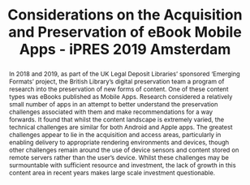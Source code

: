 ---
abstract: In 2018 and 2019, as part of the UK Legal Deposit Libraries’ sponsored ‘Emerging
  Formats’ project, the British Library’s digital preservation team a program of research
  into the preservation of new forms of content. One of these content types was eBooks
  published as Mobile Apps. Research considered a relatively small number of apps
  in an attempt to better understand the preservation challenges associated with them
  and make recommendations for a way forwards. It found that whilst the content landscape
  is extremely varied, the technical challenges are similar for both Android and Apple
  apps. The greatest challenges appear to lie in the acquisition and access areas,
  particularly in enabling delivery to appropriate rendering environments and devices,
  though other challenges remain around the use of device sensors and content stored
  on remote servers rather than the user’s device. Whilst these challenges may be
  surmountable with sufficient resource and investment, the lack of growth in this
  content area in recent years makes large scale investment questionable.
creators:
- Pennock, Maureen
- May, Peter
- Day, Michael
date: null
document_url: https://services.phaidra.univie.ac.at/api/object/o:1081751/download
grand_parent: iPRES
institutions: []
keywords: []
landing_page_url: https://phaidra.univie.ac.at/o:1081751
language: eng
layout: publication
license: CC BY 4.0 International
notes_url: null
parent: iPRES 2019
presentation_url: null
size: 345806
source_name: iPRES
title: Considerations on the Acquisition and Preservation of eBook Mobile Apps - iPRES
  2019 Amsterdam
type: paper
year: 2019
---
